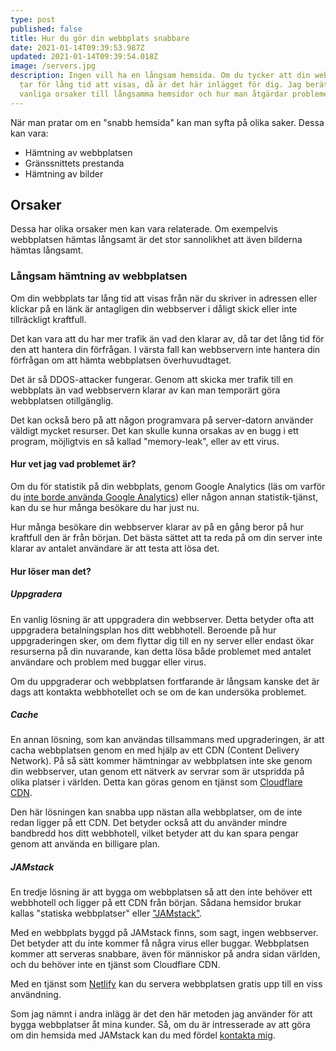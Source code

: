 ```yaml
---
type: post
published: false
title: Hur du gör din webbplats snabbare
date: 2021-01-14T09:39:53.987Z
updated: 2021-01-14T09:39:54.018Z
image: /servers.jpg
description: Ingen vill ha en långsam hemsida. Om du tycker att din webbplats
  tar för lång tid att visas, då är det här inlägget för dig. Jag berättar om
  vanliga orsaker till långsamma hemsidor och hur man åtgärdar problemen.
---
```

När man pratar om en "snabb hemsida" kan man syfta på olika saker. Dessa kan vara:

* Hämtning av webbplatsen
* Gränssnittets prestanda
* Hämtning av bilder

## Orsaker

Dessa har olika orsaker men kan vara relaterade. Om exempelvis webbplatsen hämtas långsamt är det stor sannolikhet att även bilderna hämtas långsamt.

### Långsam hämtning av webbplatsen

Om din webbplats tar lång tid att visas från när du skriver in adressen eller klickar på en länk är antagligen din webbserver i dåligt skick eller inte tillräckligt kraftfull.

Det kan vara att du har mer trafik än vad den klarar av, då tar det lång tid för den att hantera din förfrågan. I värsta fall kan webbservern inte hantera din förfrågan om att hämta webbplatsen överhuvudtaget.

Det är så DDOS-attacker fungerar. Genom att skicka mer trafik till en webbplats än vad webbservern klarar av kan man temporärt göra webbplatsen otillgänglig.

Det kan också bero på att någon programvara på server-datorn använder väldigt mycket resurser. Det kan skulle kunna orsakas av en bugg i ett program, möjligtvis en så kallad "memory-leak", eller av ett virus.

#### Hur vet jag vad problemet är?

Om du för statistik på din webbplats, genom Google Analytics (läs om varför du [inte borde använda Google Analytics](/blogg/statistik-utan-google)) eller någon annan statistik-tjänst, kan du se hur många besökare du har just nu.

Hur många besökare din webbserver klarar av på en gång beror på hur kraftfull den är från början. Det bästa sättet att ta reda på om din server inte klarar av antalet användare är att testa att lösa det.

#### Hur löser man det?

##### Uppgradera

En vanlig lösning är att uppgradera din webbserver. Detta betyder ofta att uppgradera betalningsplan hos ditt webbhotell. Beroende på hur uppgraderingen sker, om dem flyttar dig till en ny server eller endast ökar resurserna på din nuvarande, kan detta lösa både problemet med antalet användare och problem med buggar eller virus.

Om du uppgraderar och webbplatsen fortfarande är långsam kanske det är dags att kontakta webbhotellet och se om de kan undersöka problemet.

##### Cache
En annan lösning, som kan användas tillsammans med upgraderingen, är att cacha webbplatsen genom en med hjälp av ett CDN (Content Delivery Network). På så sätt kommer hämtningar av webbplatsen inte ske genom din webbserver, utan genom ett nätverk av servrar som är utspridda på olika platser i världen. Detta kan göras genom en tjänst som [Cloudflare CDN](https://www.cloudflare.com/cdn).

Den här lösningen kan snabba upp nästan alla webbplatser, om de inte redan ligger på ett CDN. Det betyder också att du använder mindre bandbredd hos ditt webbhotell, vilket betyder att du kan spara pengar genom att använda en billigare plan.

##### JAMstack
En tredje lösning är att bygga om webbplatsen så att den inte behöver ett webbhotell och ligger på ett CDN från början. Sådana hemsidor brukar kallas "statiska webbplatser" eller ["JAMstack"](/blogg/vad-ar-egentligen-jamstack).

Med en webbplats byggd på JAMstack finns, som sagt, ingen webbserver. Det betyder att du inte kommer få några virus eller buggar. Webbplatsen kommer att serveras snabbare, även för människor på andra sidan världen, och du behöver inte en tjänst som Cloudflare CDN.

Med en tjänst som [Netlify](https://www.netlify.com/) kan du servera webbplatsen gratis upp till en viss användning. 

Som jag nämnt i andra inlägg är det den här metoden jag använder för att bygga webbplatser åt mina kunder. Så, om du är intresserade av att göra om din hemsida med JAMstack kan du med fördel [kontakta mig](/kontakt/).